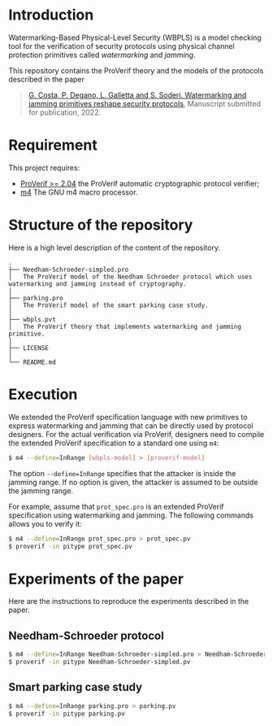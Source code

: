# Introduction

Watermarking-Based Physical-Level Security (WBPLS) is a model checking tool for the verification of security protocols using physical channel protection primitives called *watermarking* and *jamming*.

This repository contains the ProVerif theory and the models of the protocols described in the paper 
> [G. Costa, P. Degano, L. Galletta and S. Soderi. Watermarking and jamming primitives reshape security protocols](), Manuscript submitted for publication, 2022.

# Requirement

This project requires:
- [ProVerif >= 2.04](https://bblanche.gitlabpages.inria.fr/proverif/) the ProVerif automatic cryptographic protocol verifier;
- [m4](https://www.gnu.org/software/m4/) The GNU m4 macro processor.

# Structure of the repository

Here is a high level description of the content of the repository.

```text
.
├── Needham-Schroeder-simpled.pro
│   The ProVerif model of the Needham Schroeder protocol which uses watermarking and jamming instead of cryptography. 
│
├── parking.pro
│   The ProVerif model of the smart parking case study.
│
├── wbpls.pvt
│   The ProVerif theory that implements watermarking and jamming primitive.   
│
├── LICENSE
│
└── README.md
```

# Execution

We extended the ProVerif specification language with new primitives to express watermarking and jamming that can be directly used by protocol designers.
For the actual verification via ProVerif, designers need to compile the extended ProVerif specification to a standard one using `m4`:  

```bash
$ m4 --define=InRange [wbpls-model] > [proverif-model]
```

The option `--define=InRange` specifies that the attacker is inside the jamming range. 
If no option is given, the attacker is assumed to be outside the jamming range. 

For example, assume that `prot_spec.pro` is an extended ProVerif specification using watermarking and jamming. 
The following commands allows you to verify it:

```bash
$ m4 --define=InRange prot_spec.pro > prot_spec.pv
$ proverif -in pitype prot_spec.pv
```

# Experiments of the paper

Here are the instructions to reproduce the experiments described in the paper.

## Needham-Schroeder protocol

```bash
$ m4 --define=InRange Needham-Schroeder-simpled.pro > Needham-Schroeder-simpled.pv
$ proverif -in pitype Needham-Schroeder-simpled.pv
```

## Smart parking case study

```bash
$ m4 --define=InRange parking.pro > parking.pv
$ proverif -in pitype parking.pv
```